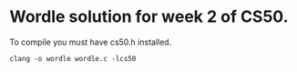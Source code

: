 # Wordle solution for week 2 of CS50. 


To compile you must have cs50.h installed.

```
clang -o wordle wordle.c -lcs50
```
